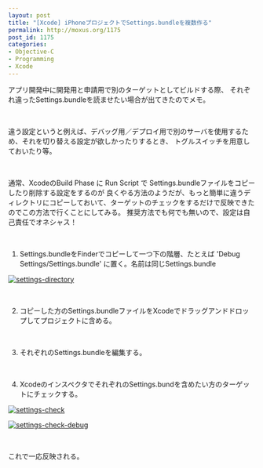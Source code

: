 ```yaml
---
layout: post
title: "[Xcode] iPhoneプロジェクトでSettings.bundleを複数作る"
permalink: http://moxus.org/1175
post_id: 1175
categories: 
- Objective-C
- Programming
- Xcode
---
```


アプリ開発中に開発用と申請用で別のターゲットとしてビルドする際、 それぞれ違ったSettings.bundleを読ませたい場合が出てきたのでメモ。

 

違う設定というと例えば、デバッグ用／デプロイ用で別のサーバを使用するため、それを切り替える設定が欲しかったりするとき、 トグルスイッチを用意しておいたり等。

 

通常、XcodeのBuild Phase に Run Script で Settings.bundleファイルをコピーしたり削除する設定をするのが 良くやる方法のようだが、もっと簡単に違うディレクトリにコピーしておいて、ターゲットのチェックをするだけで反映できたのでこの方法で行くことにしてみる。 推奨方法でも何でも無いので、設定は自己責任でオネシャス！

 

1) Settings.bundleをFinderでコピーして一つ下の階層、たとえば 'Debug Settings/Settings.bundle' に置く。名前は同じSettings.bundle


[![settings-directory](http://moxus.org/wp-content/uploads/2013/05/settings-directory-300x127.png)](http://moxus.org/wp-content/uploads/2013/05/settings-directory.png)

 

2) コピーした方のSettings.bundleファイルをXcodeでドラッグアンドドロップしてプロジェクトに含める。

 

3) それぞれのSettings.bundleを編集する。

 

4) XcodeのインスペクタでそれぞれのSettings.bundを含めたい方のターゲットにチェックする。


[![settings-check](http://moxus.org/wp-content/uploads/2013/05/settings-check-300x162.png)](http://moxus.org/wp-content/uploads/2013/05/settings-check.png)


[![settings-check-debug](http://moxus.org/wp-content/uploads/2013/05/settings-check-debug-300x162.png)](http://moxus.org/wp-content/uploads/2013/05/settings-check-debug.png)

 

これで一応反映される。

 